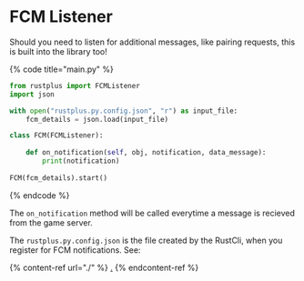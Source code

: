 # FCM Listener

Should you need to listen for additional messages, like pairing requests, this is built into the library too!

{% code title="main.py" %}
```python
from rustplus import FCMListener
import json

with open("rustplus.py.config.json", "r") as input_file:
    fcm_details = json.load(input_file)

class FCM(FCMListener):
    
    def on_notification(self, obj, notification, data_message):
        print(notification)
        
FCM(fcm_details).start()
```
{% endcode %}

The `on_notification` method will be called everytime a message is recieved from the game server.

The `rustplus.py.config.json` is the file created by the RustCli, when you register for FCM notifications. See:

{% content-ref url="./" %}
[.](./)
{% endcontent-ref %}




